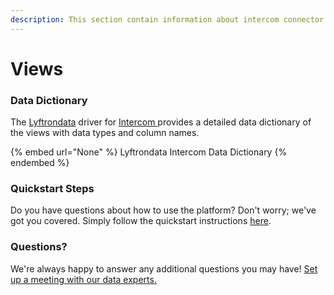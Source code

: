 ```yaml
---
description: This section contain information about intercom connector views information
---
```


# Views

### Data Dictionary

The [Lyftrondata](https://www.lyftrondata.com/) driver for [Intercom](None/)[ ](https://www.lyftrondata.com/integration/intercom/)provides a detailed data dictionary of the views with data types and column names.

{% embed url="None" %}
Lyftrondata Intercom Data Dictionary
{% endembed %}

### Quickstart Steps

Do you have questions about how to use the platform? Don't worry; we've got you covered. Simply follow the quickstart instructions [here](../README.md).

### Questions? <a href="#questions" id="questions"></a>

We're always happy to answer any additional questions you may have! [Set up a meeting with our data experts.](https://www.lyftrondata.com/book-a-meeting/)


